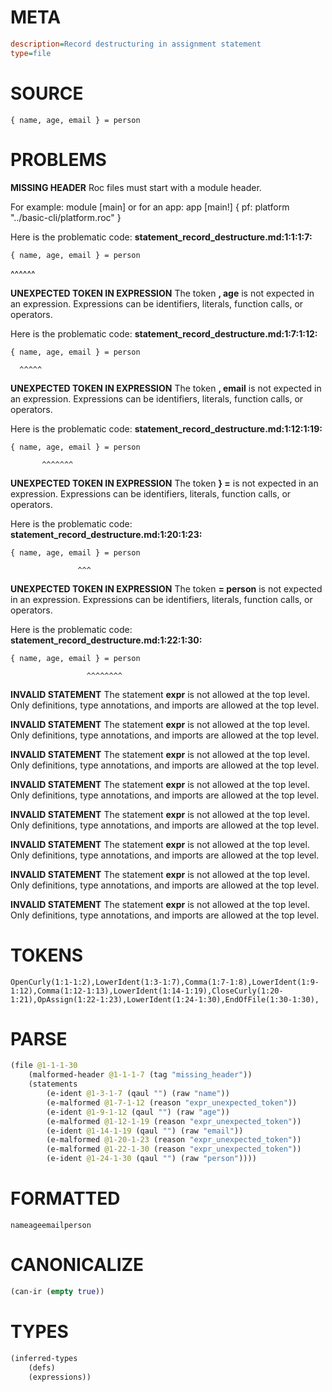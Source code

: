 # META
~~~ini
description=Record destructuring in assignment statement
type=file
~~~
# SOURCE
~~~roc
{ name, age, email } = person
~~~
# PROBLEMS
**MISSING HEADER**
Roc files must start with a module header.

For example:
        module [main]
or for an app:
        app [main!] { pf: platform "../basic-cli/platform.roc" }

Here is the problematic code:
**statement_record_destructure.md:1:1:1:7:**
```roc
{ name, age, email } = person
```
^^^^^^


**UNEXPECTED TOKEN IN EXPRESSION**
The token **, age** is not expected in an expression.
Expressions can be identifiers, literals, function calls, or operators.

Here is the problematic code:
**statement_record_destructure.md:1:7:1:12:**
```roc
{ name, age, email } = person
```
      ^^^^^


**UNEXPECTED TOKEN IN EXPRESSION**
The token **, email** is not expected in an expression.
Expressions can be identifiers, literals, function calls, or operators.

Here is the problematic code:
**statement_record_destructure.md:1:12:1:19:**
```roc
{ name, age, email } = person
```
           ^^^^^^^


**UNEXPECTED TOKEN IN EXPRESSION**
The token **} =** is not expected in an expression.
Expressions can be identifiers, literals, function calls, or operators.

Here is the problematic code:
**statement_record_destructure.md:1:20:1:23:**
```roc
{ name, age, email } = person
```
                   ^^^


**UNEXPECTED TOKEN IN EXPRESSION**
The token **= person** is not expected in an expression.
Expressions can be identifiers, literals, function calls, or operators.

Here is the problematic code:
**statement_record_destructure.md:1:22:1:30:**
```roc
{ name, age, email } = person
```
                     ^^^^^^^^


**INVALID STATEMENT**
The statement **expr** is not allowed at the top level.
Only definitions, type annotations, and imports are allowed at the top level.

**INVALID STATEMENT**
The statement **expr** is not allowed at the top level.
Only definitions, type annotations, and imports are allowed at the top level.

**INVALID STATEMENT**
The statement **expr** is not allowed at the top level.
Only definitions, type annotations, and imports are allowed at the top level.

**INVALID STATEMENT**
The statement **expr** is not allowed at the top level.
Only definitions, type annotations, and imports are allowed at the top level.

**INVALID STATEMENT**
The statement **expr** is not allowed at the top level.
Only definitions, type annotations, and imports are allowed at the top level.

**INVALID STATEMENT**
The statement **expr** is not allowed at the top level.
Only definitions, type annotations, and imports are allowed at the top level.

**INVALID STATEMENT**
The statement **expr** is not allowed at the top level.
Only definitions, type annotations, and imports are allowed at the top level.

**INVALID STATEMENT**
The statement **expr** is not allowed at the top level.
Only definitions, type annotations, and imports are allowed at the top level.

# TOKENS
~~~zig
OpenCurly(1:1-1:2),LowerIdent(1:3-1:7),Comma(1:7-1:8),LowerIdent(1:9-1:12),Comma(1:12-1:13),LowerIdent(1:14-1:19),CloseCurly(1:20-1:21),OpAssign(1:22-1:23),LowerIdent(1:24-1:30),EndOfFile(1:30-1:30),
~~~
# PARSE
~~~clojure
(file @1-1-1-30
	(malformed-header @1-1-1-7 (tag "missing_header"))
	(statements
		(e-ident @1-3-1-7 (qaul "") (raw "name"))
		(e-malformed @1-7-1-12 (reason "expr_unexpected_token"))
		(e-ident @1-9-1-12 (qaul "") (raw "age"))
		(e-malformed @1-12-1-19 (reason "expr_unexpected_token"))
		(e-ident @1-14-1-19 (qaul "") (raw "email"))
		(e-malformed @1-20-1-23 (reason "expr_unexpected_token"))
		(e-malformed @1-22-1-30 (reason "expr_unexpected_token"))
		(e-ident @1-24-1-30 (qaul "") (raw "person"))))
~~~
# FORMATTED
~~~roc
nameageemailperson
~~~
# CANONICALIZE
~~~clojure
(can-ir (empty true))
~~~
# TYPES
~~~clojure
(inferred-types
	(defs)
	(expressions))
~~~
